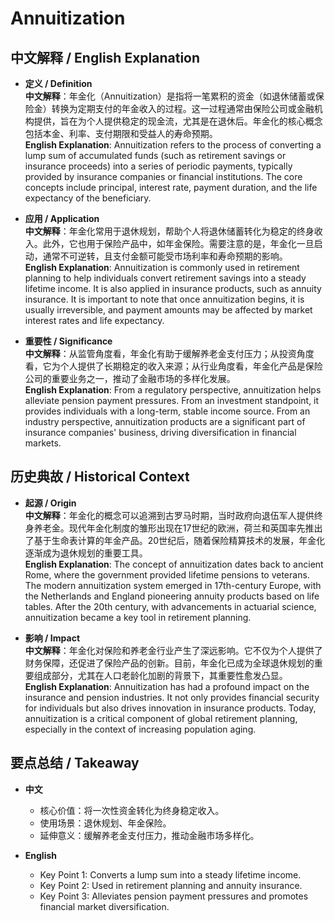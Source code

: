 # Annuitization

## 中文解释 / English Explanation

* **定义 / Definition**  
  **中文解释**：年金化（Annuitization）是指将一笔累积的资金（如退休储蓄或保险金）转换为定期支付的年金收入的过程。这一过程通常由保险公司或金融机构提供，旨在为个人提供稳定的现金流，尤其是在退休后。年金化的核心概念包括本金、利率、支付期限和受益人的寿命预期。  
  **English Explanation**: Annuitization refers to the process of converting a lump sum of accumulated funds (such as retirement savings or insurance proceeds) into a series of periodic payments, typically provided by insurance companies or financial institutions. The core concepts include principal, interest rate, payment duration, and the life expectancy of the beneficiary.

* **应用 / Application**  
  **中文解释**：年金化常用于退休规划，帮助个人将退休储蓄转化为稳定的终身收入。此外，它也用于保险产品中，如年金保险。需要注意的是，年金化一旦启动，通常不可逆转，且支付金额可能受市场利率和寿命预期的影响。  
  **English Explanation**: Annuitization is commonly used in retirement planning to help individuals convert retirement savings into a steady lifetime income. It is also applied in insurance products, such as annuity insurance. It is important to note that once annuitization begins, it is usually irreversible, and payment amounts may be affected by market interest rates and life expectancy.

* **重要性 / Significance**  
  **中文解释**：从监管角度看，年金化有助于缓解养老金支付压力；从投资角度看，它为个人提供了长期稳定的收入来源；从行业角度看，年金化产品是保险公司的重要业务之一，推动了金融市场的多样化发展。  
  **English Explanation**: From a regulatory perspective, annuitization helps alleviate pension payment pressures. From an investment standpoint, it provides individuals with a long-term, stable income source. From an industry perspective, annuitization products are a significant part of insurance companies' business, driving diversification in financial markets.

## 历史典故 / Historical Context

* **起源 / Origin**  
  **中文解释**：年金化的概念可以追溯到古罗马时期，当时政府向退伍军人提供终身养老金。现代年金化制度的雏形出现在17世纪的欧洲，荷兰和英国率先推出了基于生命表计算的年金产品。20世纪后，随着保险精算技术的发展，年金化逐渐成为退休规划的重要工具。  
  **English Explanation**: The concept of annuitization dates back to ancient Rome, where the government provided lifetime pensions to veterans. The modern annuitization system emerged in 17th-century Europe, with the Netherlands and England pioneering annuity products based on life tables. After the 20th century, with advancements in actuarial science, annuitization became a key tool in retirement planning.

* **影响 / Impact**  
  **中文解释**：年金化对保险和养老金行业产生了深远影响。它不仅为个人提供了财务保障，还促进了保险产品的创新。目前，年金化已成为全球退休规划的重要组成部分，尤其在人口老龄化加剧的背景下，其重要性愈发凸显。  
  **English Explanation**: Annuitization has had a profound impact on the insurance and pension industries. It not only provides financial security for individuals but also drives innovation in insurance products. Today, annuitization is a critical component of global retirement planning, especially in the context of increasing population aging.

## 要点总结 / Takeaway

* **中文**  
  - 核心价值：将一次性资金转化为终身稳定收入。  
  - 使用场景：退休规划、年金保险。  
  - 延伸意义：缓解养老金支付压力，推动金融市场多样化。  

* **English**  
  - Key Point 1: Converts a lump sum into a steady lifetime income.  
  - Key Point 2: Used in retirement planning and annuity insurance.  
  - Key Point 3: Alleviates pension payment pressures and promotes financial market diversification.